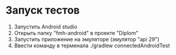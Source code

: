 # Запуск тестов

1. Запустить Android studio
2. Открыть папку "fmh-android" в проекте "Diplom"
3. Запустить приложение на эмуляторе (эмулятор "api 29")
4. Ввести команду в терменала ./gradlew connectedAndroidTest
